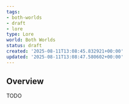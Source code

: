 ```yaml
---
tags:
- both-worlds
- draft
- lore
type: Lore
world: Both Worlds
status: draft
created: '2025-08-11T13:08:45.832921+00:00'
updated: '2025-08-11T13:08:47.580602+00:00'
---
```




## Overview

TODO

